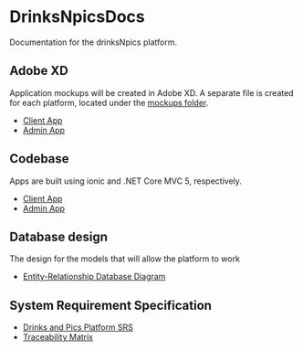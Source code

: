 # DrinksNpicsDocs
Documentation for the drinksNpics platform.

## Adobe XD
Application mockups will be created in Adobe XD. A separate file is created for each platform, located under the [mockups folder](mockups/).

* [Client App](mockups/drinksNpics.xd)
* [Admin App](mockups/AdminAppMockUp.xd)

## Codebase

Apps are built using ionic and .NET Core MVC 5, respectively.

* [Client App](https://github.com/drinksnpics/DrinksNPics)
* [Admin App](https://github.com/drinksnpics/DrinksNPicsAdmin)

## Database design

The design for the models that will allow the platform to work

* [Entity-Relationship Database Diagram](https://www.lucidchart.com/documents/edit/83da63e6-f10b-4f10-96ee-d0c1b3cb7ccb/0?shared=true&)

## System Requirement Specification
* [Drinks and Pics Platform SRS](DNP_SRS.md)
* [Traceability Matrix](TM.md)
